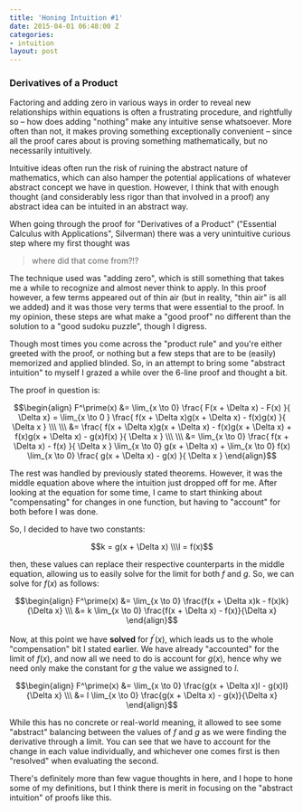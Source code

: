 ```yaml
---
title: 'Honing Intuition #1'
date: 2015-04-01 06:48:00 Z
categories:
- intuition
layout: post
---
```


### Derivatives of a Product

Factoring and adding zero in various ways in order to reveal new relationships within equations
is often a frustrating procedure, and rightfully so – how does adding "nothing" make any intuitive
sense whatsoever. More often than not, it makes proving something exceptionally convenient – since
all the proof cares about is proving something mathematically, but no necessarily intuitively.

Intuitive ideas often run the risk of ruining the abstract nature of mathematics, which can also
hamper the potential applications of whatever abstract concept we have in question. However, I think
that with enough thought (and considerably less rigor than that involved in a proof) any abstract
idea can be intuited in an abstract way.

When going through the proof for "Derivatives of a Product" ("Essential Calculus with Applications", Silverman) 
there was a very unintuitive curious step where my first thought was

> where did that come from?!?

The technique used was "adding zero", which is still something that takes me a while to recognize and almost
never think to apply. In this proof however, a few terms appeared out of thin air (but in reality, "thin air"
is all we added) and it was those very terms that were essential to the proof. In my opinion, these steps
are what make a "good proof" no different than the solution to a "good sudoku puzzle", though I digress.

Though most times you come across the "product rule" and you're either greeted with the proof, or nothing but
a few steps that are to be (easily) memorized and applied blinded. So, in an attempt to bring some "abstract
intuition" to myself I grazed a while over the 6-line proof and thought a bit.

The proof in question is:

$$\begin{align}
F^\prime(x)
&= \lim_{x \to 0}
\frac{
    F(x + \Delta x) - F(x)
}{
    \Delta x} = \lim_{x \to 0
}
\frac{
    f(x + \Delta x)g(x + \Delta x) - f(x)g(x)
}{
    \Delta x
} \\\ \\\
&= \frac{
    f(x + \Delta x)g(x + \Delta x) -
    f(x)g(x + \Delta x) +
    f(x)g(x + \Delta x) - g(x)f(x)
}{
    \Delta x
} \\\ \\\
&= \lim_{x \to 0}
\frac{
    f(x + \Delta x) - f(x)
}{
    \Delta x
}
\lim_{x \to 0} g(x + \Delta x) +
\lim_{x \to 0} f(x)
\lim_{x \to 0} \frac{
    g(x + \Delta x) - g(x)
}{
    \Delta x
}
\end{align}$$

The rest was handled by previously stated theorems. However, it was the middle equation above
where the intuition just dropped off for me. After looking at the equation for some time, I 
came to start thinking about "compensating" for changes in one function, but having to "account"
for both before I was done.

So, I decided to have two constants:

$$k = g(x + \Delta x) \\\l = f(x)$$

then, these values can replace their respective counterparts in the middle equation, allowing
us to easily solve for the limit for both $f$ and $g$. So, we can solve for $f(x)$ as follows:

$$\begin{align}
F^\prime(x) &= \lim_{x \to 0} \frac{f(x + \Delta x)k - f(x)k}{\Delta x} \\\
            &= k \lim_{x \to 0} \frac{f(x + \Delta x) - f(x)}{\Delta x}
\end{align}$$

Now, at this point we have **solved** for $f^\prime(x)$, which leads us to the whole "compensation"
bit I stated earlier. We have already "accounted" for the limit of $f(x)$, and now all we need to
do is account for $g(x)$, hence why we need only make the constant for $g$ the value we assigned
to $l$.

$$\begin{align}
F^\prime(x) &= \lim_{x \to 0} \frac{g(x + \Delta x)l - g(x)l}{\Delta x} \\\
            &= l \lim_{x \to 0} \frac{g(x + \Delta x) - g(x)}{\Delta x}
\end{align}$$

While this has no concrete or real-world meaning, it allowed to see some "abstract" balancing between
the values of $f$ and $g$ as we were finding the derivative through a limit. You can see that we have
to account for the change in each value individually, and whichever one comes first is then "resolved"
when evaluating the second.

There's definitely more than few vague thoughts in here, and I hope to hone some of my definitions,
but I think there is merit in focusing on the "abstract intuition" of proofs like this.
